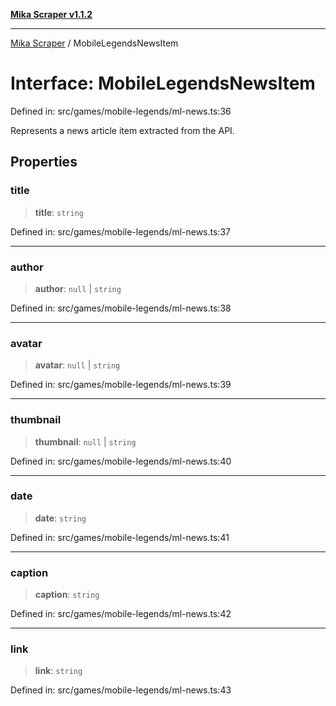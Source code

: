 [**Mika Scraper v1.1.2**](../README.md)

***

[Mika Scraper](../README.md) / MobileLegendsNewsItem

# Interface: MobileLegendsNewsItem

Defined in: src/games/mobile-legends/ml-news.ts:36

Represents a news article item extracted from the API.

## Properties

### title

> **title**: `string`

Defined in: src/games/mobile-legends/ml-news.ts:37

***

### author

> **author**: `null` \| `string`

Defined in: src/games/mobile-legends/ml-news.ts:38

***

### avatar

> **avatar**: `null` \| `string`

Defined in: src/games/mobile-legends/ml-news.ts:39

***

### thumbnail

> **thumbnail**: `null` \| `string`

Defined in: src/games/mobile-legends/ml-news.ts:40

***

### date

> **date**: `string`

Defined in: src/games/mobile-legends/ml-news.ts:41

***

### caption

> **caption**: `string`

Defined in: src/games/mobile-legends/ml-news.ts:42

***

### link

> **link**: `string`

Defined in: src/games/mobile-legends/ml-news.ts:43
